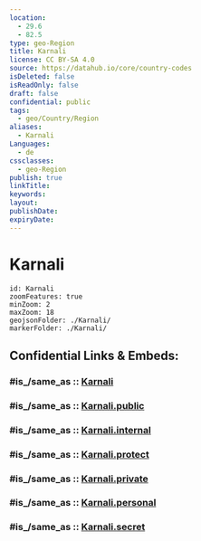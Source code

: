 ```yaml
---
location:
  - 29.6
  - 82.5
type: geo-Region
title: Karnali
license: CC BY-SA 4.0
source: https://datahub.io/core/country-codes
isDeleted: false
isReadOnly: false
draft: false
confidential: public
tags:
  - geo/Country/Region
aliases:
  - Karnali
Languages:
  - de
cssclasses:
  - geo-Region
publish: true
linkTitle:
keywords:
layout:
publishDate:
expiryDate:
---
```


# Karnali

```leaflet
id: Karnali
zoomFeatures: true 
minZoom: 2 
maxZoom: 18
geojsonFolder: ./Karnali/
markerFolder: ./Karnali/
```


## Confidential Links & Embeds: 

### #is_/same_as :: [Karnali](/_Standards/Earth/Continent/Asia/Indian_Subcontinent/Nepal/Regions~Nepal/Nepal~Mid-West/counties~Mid-Western/Karnali.md) 

### #is_/same_as :: [Karnali.public](/_public/Earth/Continent/Asia/Indian_Subcontinent/Nepal/Regions~Nepal/Nepal~Mid-West/counties~Mid-Western/Karnali.public.md) 

### #is_/same_as :: [Karnali.internal](/_internal/Earth/Continent/Asia/Indian_Subcontinent/Nepal/Regions~Nepal/Nepal~Mid-West/counties~Mid-Western/Karnali.internal.md) 

### #is_/same_as :: [Karnali.protect](/_protect/Earth/Continent/Asia/Indian_Subcontinent/Nepal/Regions~Nepal/Nepal~Mid-West/counties~Mid-Western/Karnali.protect.md) 

### #is_/same_as :: [Karnali.private](/_private/Earth/Continent/Asia/Indian_Subcontinent/Nepal/Regions~Nepal/Nepal~Mid-West/counties~Mid-Western/Karnali.private.md) 

### #is_/same_as :: [Karnali.personal](/_personal/Earth/Continent/Asia/Indian_Subcontinent/Nepal/Regions~Nepal/Nepal~Mid-West/counties~Mid-Western/Karnali.personal.md) 

### #is_/same_as :: [Karnali.secret](/_secret/Earth/Continent/Asia/Indian_Subcontinent/Nepal/Regions~Nepal/Nepal~Mid-West/counties~Mid-Western/Karnali.secret.md)

